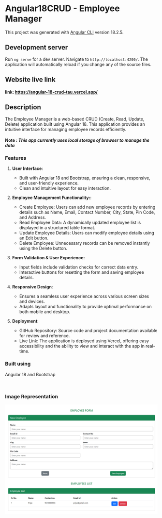 # Angular18CRUD - Employee Manager

This project was generated with [Angular CLI](https://github.com/angular/angular-cli) version 18.2.5.

## Development server

Run `ng serve` for a dev server. Navigate to `http://localhost:4200/`. The application will automatically reload if you change any of the source files.

## Website live link 
#### link: https://angular-18-crud-tau.vercel.app/

## Description
The Employee Manager is a web-based CRUD (Create, Read, Update, Delete) application built using Angular 18. This application provides an intuitive interface for managing employee records efficiently. 

#### Note : *This app currently uses local storage of browser to manage the data* 

### Features

1. **User Interface**:
   - Built with Angular 18 and Bootstrap, ensuring a clean, responsive, and user-friendly experience.
   - Clean and intuitive layout for easy interaction.

2. **Employee Management Functionality:**:
   - Create Employee: Users can add new employee records by entering details such as Name, Email, Contact Number, City, State, Pin Code, and Address.
   - Read Employee Data: A dynamically updated employee list is displayed in a structured table format. 
   - Update Employee Details: Users can modify employee details using an Edit button.
   - Delete Employee: Unnecessary records can be removed instantly using the Delete button.

3. **Form Validation & User Experience:**
   - Input fields include validation checks for correct data entry.
   - Interactive buttons for resetting the form and saving employee details.

3. **Responsive Design**:
   - Ensures a seamless user experience across various screen sizes and devices.
   - Adapts layout and functionality to provide optimal performance on both mobile and desktop.
     
4. **Deployment**:
   - GitHub Repository: Source code and project documentation available for review and reference.
   - Live Link: The application is deployed using Vercel, offering easy accessibility and the ability to view and interact with the app in real-time.

### Built using 
Angular 18 and Bootstrap

<br/>

### Image Representation

![Image 1](https://github.com/PriyaKshirsagar88/Angular-18-CRUD/blob/bd382963ffad42fd874eec520a519dd51e9ff719/src/assets/angular-18-crud-tau.vercel.app_.png)
<br> 